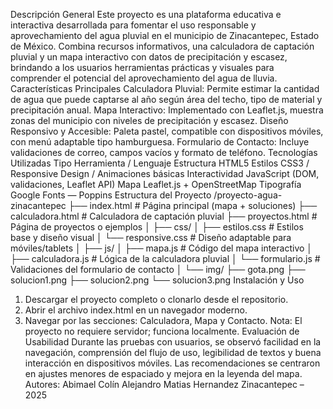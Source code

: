 Descripción General
Este proyecto es una plataforma educativa e interactiva desarrollada para fomentar el uso responsable y aprovechamiento del agua pluvial en el municipio de Zinacantepec, Estado de México. Combina recursos informativos, una calculadora de captación pluvial y un mapa interactivo con datos de precipitación y escasez, brindando a los usuarios herramientas prácticas y visuales para comprender el potencial del aprovechamiento del agua de lluvia.
 Características Principales
Calculadora Pluvial: Permite estimar la cantidad de agua que puede captarse al año según área del techo, tipo de material y precipitación anual.
Mapa Interactivo: Implementado con Leaflet.js, muestra zonas del municipio con niveles de precipitación y escasez.
Diseño Responsivo y Accesible: Paleta pastel, compatible con dispositivos móviles, con menú adaptable tipo hamburguesa.
Formulario de Contacto: Incluye validaciones de correo, campos vacíos y formato de teléfono.
Tecnologías Utilizadas
Tipo	Herramienta / Lenguaje
Estructura	HTML5
Estilos	CSS3 / Responsive Design / Animaciones básicas
Interactividad	JavaScript (DOM, validaciones, Leaflet API)
Mapa	Leaflet.js + OpenStreetMap
Tipografía	Google Fonts — Poppins
Estructura del Proyecto
/proyecto-agua-zinacantepec
├── index.html              # Página principal (mapa + soluciones)
├── calculadora.html        # Calculadora de captación pluvial
├── proyectos.html          # Página de proyectos o ejemplos
│
├── css/
│   ├── estilos.css         # Estilos base y diseño visual
│   └── responsive.css      # Diseño adaptable para móviles/tablets
│
├── js/
│   ├── mapa.js             # Código del mapa interactivo
│   ├── calculadora.js      # Lógica de la calculadora pluvial
│   └── formulario.js       # Validaciones del formulario de contacto
│
└── img/
    ├── gota.png
    ├── solucion1.png
    ├── solucion2.png
    └── solucion3.png
Instalación y Uso
1. Descargar el proyecto completo o clonarlo desde el repositorio.
2. Abrir el archivo index.html en un navegador moderno.
3. Navegar por las secciones: Calculadora, Mapa y Contacto.
Nota: El proyecto no requiere servidor; funciona localmente.
Evaluación de Usabilidad
Durante las pruebas con usuarios, se observó facilidad en la navegación, comprensión del flujo de uso, legibilidad de textos y buena interacción en dispositivos móviles. Las recomendaciones se centraron en ajustes menores de espaciado y mejora en la leyenda del mapa.
Autores:
Abimael Colín
Alejandro Matias Hernandez
Zinacantepec – 2025
